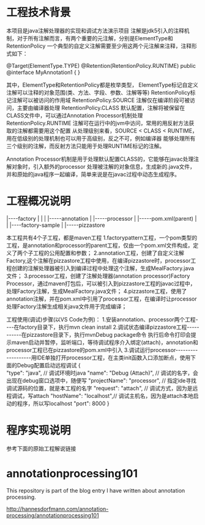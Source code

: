 # 工程技术背景
本项目是java注解处理器的实现和调试方法演示项目
注解是jdk5引入的注释机制，对于所有注解而言，有两个重要的元注解，分别是ElementType和RetentionPolicy
一个典型的自定义注解需要至少用这两个元注解来注释，注释形式如下：

@Target(ElementType.TYPE)
@Retention(RetentionPolicy.RUNTIME)
public @interface MyAnnotation1 {
}

其中，ElementType和RetentionPolicy都是枚举类型，
ElementType标记自定义注解可以注释的对象范围(类、方法、字段、参数、注解等等)
RetentionPolicy标记注解可以被访问的作用域
RetentionPolicy.SOURCE 注解仅在编译阶段可被访问，主要由编译器处理
RetentionPolicy.CLASS 默认配置，注解将被保留在CLASS文件中，可以通过Annotation Processor机制处理
RetentionPolicy.RUNTIME 注解可在运行中的jvm中访问，常用的用反射方法获取的注解都需要用这个配置
从处理级别来看，SOURCE < CLASS < RUNTIME，用在低级别的处理机制也可以用于高级别，反之不可，例如编译器
能够处理所有三个级别的注解，而反射方法只能用于处理RUNTIME标记的注解。

Annotation Processor机制是用于处理默认配置CLASS的，它能够在javac处理注解对象时，引入额外的processor
处理被注解的对象信息，生成新的.java文件，并和原始的java程序一起编译，简单来说是在javac过程中动态生成程序。

# 工程概况说明
|----factory
|       |
|       |-----annotation
|       |-----processor
|       |-----pom.xml(parent)
|
|
|----factory-sample
        |
        |-----pizzastore


本工程共有4个子工程，都是maven工程
1.factorypattern工程，一个pom类型的工程，是annotation和processor的parent工程，仅由一个pom.xml文件构成，定义了两个子工程的公用配置和参数；
2.annotation工程，创建了自定义注解Factory,这个注解在pizzastore工程中使用，在编译pizzastore时，processor工程创建的注解处理器被引入到编译过程中处理这个注解，生成MealFactory.java文件；
3.processor工程，创建了注解处理器(annotation processor)Factory Processor，通过maven打包后，可以被引入到pizzastore工程的javac过程中，处理Factory注解，生成MealFactory.java文件；
4.pizzastore工程，使用了annotation注解，并在pom.xml中引用了processor工程，在编译时让processor处理Factory注解生成相关java文件用于完成编译；

工程使用(调试)步骤(以VS Code为例)：
1.安装annotation、processor两个工程----在factory目录下，执行mvn clean install
2.调试状态编译pizzastore工程-----------在pizzastore目录下，执行mvnDebug package命令
执行后命令打印会提示maven启动并暂停，监听端口，等待调试程序介入绑定(attach)，annotation和processor工程已在pizzastore的pom.xml中引入
3.调试运行processor-------------------用IDE单独打开processor工程，在主类init函数入口添加断点，使用下面的Debug配置启动远程调试
        {   
            "type": "java", // 调试环境时java
            "name": "Debug (Attach)", // 调试的名字，会出现在debug窗口选项中，随便写
            "projectName": "processor", // 指定ide寻找调试源码的位置，就是本工程的名字
            "request": "attach", // 调试方式，因为是远程调试，写attach
            "hostName": "localhost",// 调试主机名，因为是attach本地启动的程序，所以写localhost
            "port": 8000
        }


# 程序实现说明
参考下面的原始工程解说链接
# annotationprocessing101
This repository is part of the blog entry I have written about annotation processing.

http://hannesdorfmann.com/annotation-processing/annotationprocessing101
